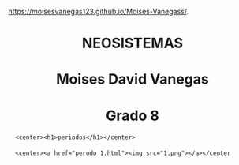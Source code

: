 
 https://moisesvanegas123.github.io/Moises-Vanegass/.
<!DOCTYPE html>
<html>
<head>
	<title>MI PAGINA </title>
</head>
<body background="50599a3b340d5da.jpg">
      <center><h1>NEOSISTEMAS</h1></center>
      <center><h1>Moises David Vanegas</h1></center>
      <center><h1>Grado 8</h1></center>


      <center><h1>periodos</h1></center>
      
      <center><a href="perodo 1.html"><img src="1.png"></a></center

<a href="https://moisesvanegas123.github.io/Moises-Vanegass/."></a><br>


</body>
</html>



